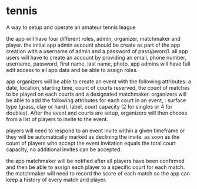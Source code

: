 # tennis
A way to setup and operate an amateur tennis league

the app will have four different roles, admin, organizer, matchmaker and player. 
the initial app admin account should be create as part of the app creation with a username of admin and a password of pass@word1.
all app users will have to create an account by providing an email, phone number, username, password, first name, last name, photo.
app admins will have full edit access to all app data and be able to assign roles.

app organizers will be able to create an event with the following attributes: a date, location, starting time, count of courts reserved, the count of matches to be played on each courts and a designated matchmaker.
organizers will be able to add the following attributes for each court in an event, : surface type (grass, clay or hard), label, court capacity (2 for singles or 4 for doubles).
After the event and courts are setup, organizers will then choose from a list of players to invite to the event. 

players will need to respond to an event invite within a given timeframe or they will be automatically marked as declining the invite. as soon as the count of players who accept the event invitation equals the total court capacity, no additional invites can be accepted.

the app matchmaker will be notified after all players have been confirmed and then be able to assign each player to a specific court for each match. the matchmaker will need to record the score of each match so the app can keep a history of every match and player.
